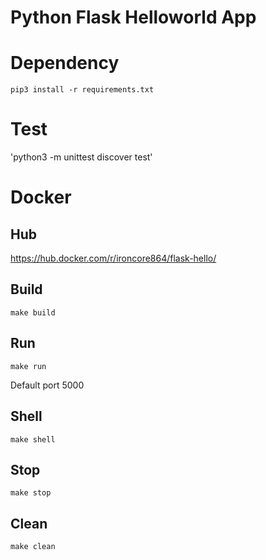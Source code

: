 # Python Flask Helloworld App

# Dependency

`pip3 install -r requirements.txt`

# Test

'python3 -m unittest discover test'

# Docker

## Hub

https://hub.docker.com/r/ironcore864/flask-hello/

## Build

`make build`

## Run

`make run`

Default port 5000

## Shell

`make shell`

## Stop

`make stop`

## Clean

`make clean` 

